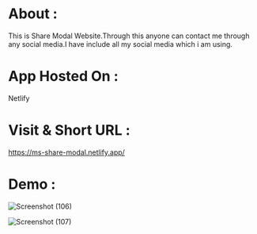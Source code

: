 # About :
  This is Share Modal Website.Through this anyone can contact me through any social media.I have include all my social media which i am using.

# App Hosted On :
Netlify

# Visit & Short URL :
https://ms-share-modal.netlify.app/

# Demo : 

![Screenshot (106)](https://user-images.githubusercontent.com/86542840/232196377-23df6e52-6a49-4e9a-ad2a-9a2d443360b9.png)


![Screenshot (107)](https://user-images.githubusercontent.com/86542840/232196379-0b830ac5-bfd2-44fd-82bd-d0cd5475ab37.png)

